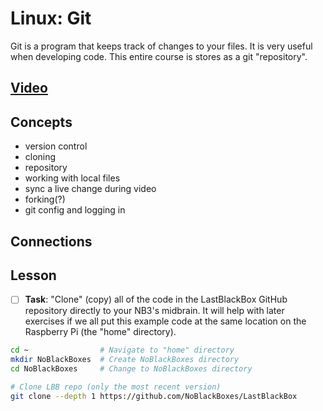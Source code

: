 # Linux: Git
Git is a program that keeps track of changes to your files. It is very useful when developing code. This entire course is stores as a git "repository".

## [Video]()

## Concepts
- version control
- cloning
- repository
- working with local files
- sync a live change during video
- forking(?)
- git config and logging in

## Connections

## Lesson

- [ ] **Task**: "Clone" (copy) all of the code in the LastBlackBox GitHub repository directly to your NB3's midbrain. It will help with later exercises if we all put this example code at the same location on the Raspberry Pi (the "home" directory).

```bash
cd ~                # Navigate to "home" directory
mkdir NoBlackBoxes  # Create NoBlackBoxes directory
cd NoBlackBoxes     # Change to NoBlackBoxes directory

# Clone LBB repo (only the most recent version)
git clone --depth 1 https://github.com/NoBlackBoxes/LastBlackBox
```
